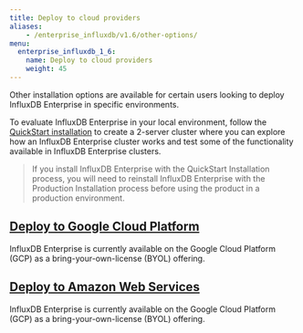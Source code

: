 ```yaml
---
title: Deploy to cloud providers
aliases:
    - /enterprise_influxdb/v1.6/other-options/
menu:
  enterprise_influxdb_1_6:
    name: Deploy to cloud providers
    weight: 45
---
```


Other installation options are available for certain users looking to deploy
InfluxDB Enterprise in specific environments.

To evaluate InfluxDB Enterprise in your local environment,
follow the [QuickStart installation](/enterprise_influxdb/v1.6/install-and-deploy/quickstart_installation) to create a 2-server cluster where you can explore how an InfluxDB Enterprise cluster works and test some of the functionality available in InfluxDB Enterprise clusters.  

> If you install InfluxDB Enterprise with the QuickStart Installation process, you
> will need to reinstall InfluxDB Enterprise with the Production Installation process before using the product in a production environment.

## [Deploy to Google Cloud Platform](/enterprise_influxdb/v1.6/install-and-deploy/deploy-options/google-cloud-platform/)

InfluxDB Enterprise is currently available on the Google Cloud Platform (GCP) as a bring-your-own-license (BYOL) offering.

## [Deploy to Amazon Web Services](/enterprise_influxdb/v1.6/install-and-deploy/deploy-options/amazon-web-services/)

InfluxDB Enterprise is currently available on the Google Cloud Platform (GCP) as a bring-your-own-license (BYOL) offering.
